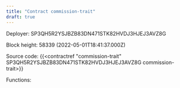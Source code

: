 ```yaml
---
title: "Contract commission-trait"
draft: true
---
```

Deployer: SP3QH5R2YSJBZB83DN471STK82HVDJ3HJEJ3AVZ8G


 



Block height: 58339 (2022-05-01T18:41:37.000Z)

Source code: {{<contractref "commission-trait" SP3QH5R2YSJBZB83DN471STK82HVDJ3HJEJ3AVZ8G commission-trait>}}

Functions:


